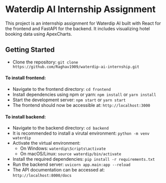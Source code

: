 # Waterdip AI Internship Assignment

This project is an internship assignment for Waterdip AI built with React for the frontend and FastAPI for the backend. It includes visualizing hotel booking data using ApexCharts.

## Getting Started
- Clone the repository: `git clone https://github.com/Raghav1909/waterdip-ai-internship.git`

#### To install frontend:
- Navigate to the frontend directory: `cd frontend`
- Install dependencies using npm or yarn: `npm install` or `yarn install`
- Start the development server: `npm start` or `yarn start`
- The frontend should now be accessible at: `http://localhost:3000`

#### To install backend:
- Navigate to the backend directory: `cd backend`
- It is recommended to install a virutal environment: `python -m venv waterdip`
- Activate the virtual environment:
  - On Windows: `waterdip\Scripts\activate`
  - On macOS/Linux: `source waterdip/bin/activate`
- Install the required dependencies: `pip install -r requirements.txt`
- Run the backend server: `uvicorn app.main:app --reload`
- The API documentation can be accessed at: `http://localhost:8000/docs`
